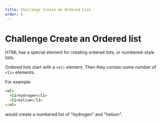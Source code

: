 ```yaml
---
title: Challenge Create An Ordered List
order: 5
---
```

# Challenge Create an Ordered list

HTML has a special element for creating ordered lists, or numbered-style lists.

Ordered lists start with a `<ol>` element. Then they contain some number of `<li>` elements.

For example:

```html
<ol>
  <li>hydrogen</li>
  <li>helium</li>
</ol>
```

would create a numbered list of "hydrogen" and "helium".
